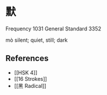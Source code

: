 # 默
Frequency 1031
General Standard 3352

mò
silent; quiet, still; dark

## References
- [[HSK 4]]
- [[16 Strokes]]
- [[黑 Radical]]